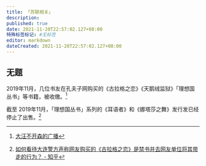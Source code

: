 ```yaml
---
title: 「苏联相关」
description:
published: true
date: 2021-11-20T22:57:02.127+08:00
特殊标签标记: #无标签
editor: markdown
dateCreated: 2021-11-20T22:57:02.127+08:00
---
```


## 无题

2019年11月，几位书友在孔夫子网购买的《古拉格之恋》《天鹅绒监狱》「理想国丛书」等书籍，被收缴。[^9342]

[^9342]: [大汪不开森的广播](https://web.archive.org/web/20191120093426/https://www.douban.com/people/141293885/status/2701719385/)

截至 2019年11月，「理想国丛书」系列的《耳语者》和《娜塔莎之舞》发行发已经停止了出售。[^4483]

[^4483]: [如何看待大连警方声称网友购买的《古拉格之恋》是禁书并去网友单位将其带走的行为？ - 知乎](https://web.archive.org/web/20200521044832/https://www.zhihu.com/question/356849172)
